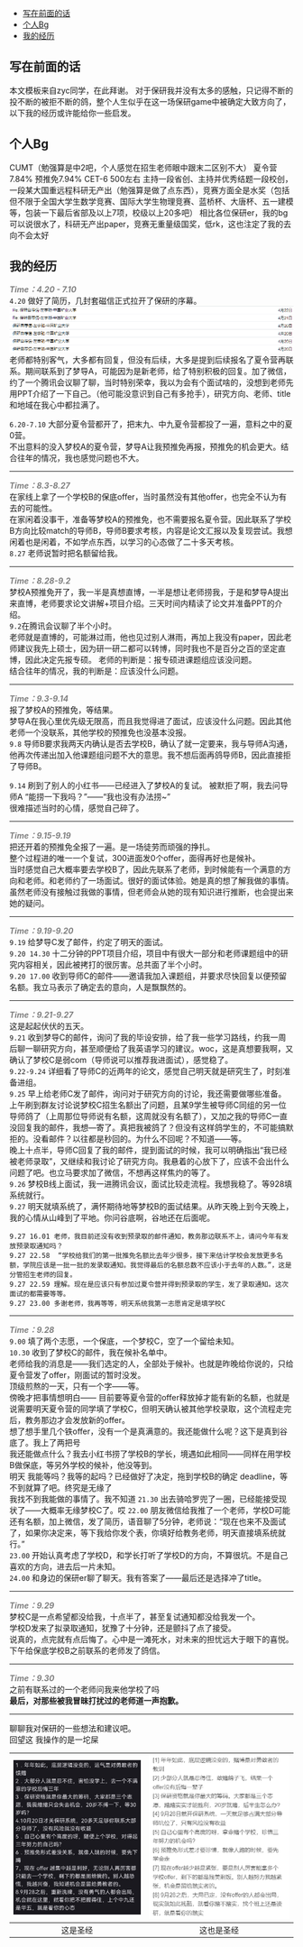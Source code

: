 
- [写在前面的话](#写在前面的话)
- [个人Bg](#个人Bg)
- [我的经历](#我的经历)
## 写在前面的话
本文模板来自zyc同学，在此拜谢。
对于保研我并没有太多的感触，只记得不断的投不断的被拒不断的鸽，整个人生似乎在这一场保研game中被确定大致方向了，以下我的经历或许能给你一些启发。

## 个人Bg
CUMT（勉强算是中2吧，个人感觉在招生老师眼中跟末二区别不大） 夏令营7.84%  预推免7.94% CET-6 500左右 主持一段省创、主持并优秀结题一段校创，一段某大国重远程科研无产出（勉强算是做了点东西），竞赛方面全是水奖（包括但不限于全国大学生数学竞赛、国际大学生物理竞赛、蓝桥杯、大唐杯、五一建模等，包装一下最后省部及以上7项，校级以上20多吧）
相比各位保研er，我的bg可以说很水了，科研无产出paper，竞赛无重量级国奖，低rk，这也注定了我的去向不会太好

## 我的经历
**<span style="color: gray; font-style: italic;">Time：4.20 - 7.10</span>**  
`4.20` 做好了简历，几封套磁信正式拉开了保研的序幕。      
![alt text](./pic/image.png)
老师都特别客气，大多都有回复，但没有后续，大多是提到后续报名了夏令营再联系。期间联系到了梦导A，可能因为是新老师，给了特别积极的回复。加了微信，约了一个腾讯会议聊了聊，当时特别荣幸，我以为会有个面试啥的，没想到老师先用PPT介绍了一下自己。（他可能没意识到自己有多抢手），研究方向、老师、title和地域在我心中都拉满了。
                  
`6.20-7.10` 大部分夏令营都开了，把末九、中九夏令营都投了一遍，意料之中的夏0营。  
不出意料的没入梦校A的夏令营，梦导A让我预推免再报，预推免的机会更大。结合往年的情况，我也感觉问题也不大。

---
**<span style="color: gray; font-style: italic;">Time：8.3-8.27</span>**  
在家线上拿了一个学校B的保底offer，当时虽然没有其他offer，也完全不认为有去的可能性。  
在家闲着没事干，准备等梦校A的预推免，也不需要报名夏令营。因此联系了学校B方向比较match的导师B，导师B要求考核，内容是论文汇报以及复现尝试。我想闲着也是闲着，不如学点东西，以学习的心态做了二十多天考核。  
`8.27` 老师说暂时把名额留给我。   

--- 

**<span style="color: gray; font-style: italic;">Time：8.28-9.2</span>**   
梦校A预推免开了，我一半是真想直博，一半是想让老师捞我，于是和梦导A提出来直博，老师要求论文讲解+项目介绍。三天时间内精读了论文并准备PPT的介绍。  
`9.2`在腾讯会议聊了半个小时。  
老师就是直博的，可能淋过雨，他也见过别人淋雨，再加上我没有paper，因此老师建议我先上硕士，因为研一研二都可以转博，同时我也不是百分之百的坚定直博，因此决定先报专硕。
老师的判断是：报专硕进课题组应该没问题。    
结合往年的情况，我的判断是：应该没什么问题。  

--- 
**<span style="color: gray; font-style: italic;">Time：9.3-9.14</span>**   
报了梦校A的预推免，等结果。  
梦导A在我心里优先级无限高，而且我觉得进了面试，应该没什么问题。因此其他老师一个没联系，其他学校的预推免也没基本没报。  
`9.8` 导师B要求我两天内确认是否去学校B，确认了就一定要来，我与导师A沟通，他再次传递出加入他课题组问题不大的意思。我不想后面再鸽导师B，因此直接拒了导师B。  
    
`9.14` 刷到了别人的小红书——已经进入了梦校A的复试。 
被默拒了啊，我去问导师A “能捞一下我吗？”——“我也没有办法捞~”  
很难描述当时的心情，感觉自己碎了。

--- 
**<span style="color: gray; font-style: italic;">Time：9.15-9.19</span>**   
把还开着的预推免全报了一遍。是一场徒劳而顽强的挣扎。  
整个过程进的唯一一个复试，300进面发0个offer，面得再好也是候补。  
当时感觉自己大概率要去学校B了，因此先联系了老师，到时候能有一个满意的方向和老师。和老师约了一场面试。很好的面试体验。她是真的想了解我做的事情。虽然老师没有接触过我做的事情，但老师会从她的现有知识进行推断，也会提出来她的疑问。  

---
**<span style="color: gray; font-style: italic;">Time：9.19-9.20</span>**   
`9.19` 给梦导C发了邮件，约定了明天的面试。  
`9.20 14.30` 十二分钟的PPT项目介绍，项目中有很大一部分和老师课题组中的研究内容相关，因此被拷打的很厉害。总共面了半个小时。  
`9.20 17.00` 收到导师C的邮件——邀请我加入课题组，并要求尽快回复以便预留名额。我立马表示了确定去的意向，人是飘飘然的。  

---
**<span style="color: gray; font-style: italic;">Time：9.21-9.27</span>**   
这是起起伏伏的五天。  
`9.21` 收到梦导C的邮件，询问了我的毕设安排，给了我一些学习路线，约我一周后聊一聊研究方向，甚至顺便给了我英语学习的建议。woc，这是真想要我啊，又确认了梦校C是弱com（导师说可以推荐我进面试），感觉稳了。  
`9.22-9.24` 详细看了导师C的近两年的论文，感觉自己明天就是研究生了，时刻准备进组。  
`9.25` 早上给老师C发了邮件，询问对于研究方向的讨论，我还需要做哪些准备。上午刷到群友讨论说梦校C招生名额出了问题，且某9学生被导师C同组的另一位导师鸽了（上周那位导师说有名额，这周就没有名额了），又加之我的导师C一直没回复我的邮件，我想—寄了。真把我被鸽了？但没有这样鸽学生的，不可能搞默拒的。没看邮件？以往都是秒回的。为什么不回呢？不知道——等。  
晚上十点半，导师C回复了我的邮件，提到面试的时候，我可以明确指出“我已经被老师录取”，又继续和我讨论了研究方向。我悬着的心放下了，应该不会出什么问题了吧。也立马要求加了微信，不想再这样焦灼的等了。  
`9.26` 梦校B线上面试，我一进腾讯会议，面试比较走流程。我想我稳了。等928填系统就行。  
`9.27` 明天就填系统了，满怀期待地等梦校B的面试结果。从昨天晚上到今天晚上，我的心情从山峰到了平地。你问谷底啊，谷地还在后面呢。  
```
9.27 16.01 老师，我目前还没有收到预录取的邮件通知，教务那边联系不上，请问今年有发放预录取通知吗？
9.27 22.58  “学校给我们的第一批推免名额比去年少很多，接下来估计学校会发放更多名额，学院应该是一批一批的发录取通知。我觉得最后的名额总数不应该小于去年的人数。”，这是分管招生老师的回复。 
9.27 22.59 理解。现在是应该只有参加过夏令营并得到预录取的学生，发了录取通知。这次面试的都需要等等。
9.27 23.00 多谢老师，我再等等，明天系统我第一志愿肯定是填学校C
```

---
**<span style="color: gray; font-style: italic;">Time：9.28</span>**   
`9.00` 填了两个志愿，一个保底，一个梦校C，空了一个留给未知。   
`10.30` 收到了梦校C的邮件，我在候补名单中。  
老师给我的消息是——我们选定的人，全部处于候补。也就是昨晚给你说的，只给夏令营发了offer，刚面试的暂时没发。  
顶级煎熬的一天，只有一个字——等。  
傍晚才把事情想明白—— 目前要等夏令营的offer释放掉才能有新的名额，也就是说需要明天夏令营的同学填了学校C，但明天确认被其他学校录取，这个流程走完后，教务那边才会发放新的offer。  
想了想手里几个铁offer，没有一个是真满意的。我还能做什么呢？这下是真到谷底了。我上了两把号  
我还能做点什么？我去小红书捞了学校B的学长，境遇如此相同——同样在用学校B做保底，等另外学校的候补，他没等到。  
明天 我能等吗？我等的起吗？已经做好了决定，拖到学校B的确定 deadline，等不到就算了吧。终究是无缘了  
我找不到我能做的事情了。我不知道
`21.30` 出去骑哈罗兜了一圈，已经能接受现状了——大概率无缘梦校C了。哎
`22.00` 朋友微信给我推了一个老师，学校D可能还有名额，加上微信，发了简历，语音聊了5分钟，老师说：“现在也来不及面试了，如果你决定来，等下我给你发个表，你填好给教务老师，明天直接填系统就行。”  
`23.00` 开始认真考虑了学校D，和学长打听了学校D的方向，不算很坑。不是自己喜欢的方向，进去后一片未知。  
`24.00` 和身边的保研er聊了聊天。我有答案了——最后还是选择冲了title。  

---
**<span style="color: gray; font-style: italic;">Time：9.29</span>**   
梦校C是一点希望都没给我，十点半了，甚至复试通知都没给我发一个。  
学校D发来了拟录取通知，犹豫了十分钟，还是颤抖了点了接受。  
说真的，点完就有点后悔了。心中是一滩死水，对未来的担忧远大于眼下的喜悦。   
下午给保底学校B之前联系的老师发了鸽信。  

---
**<span style="color: gray; font-style: italic;">Time：9.30</span>**   
之前有联系过的一个老师问我来他学校了吗  
**最后，对那些被我冒昧打扰过的老师道一声抱歉。**

---

聊聊我对保研的一些想法和建议吧。  
回望这
我操作的是一坨屎


| ![赌狗圣经](./pic/赌狗圣经.png) | ![新版圣经](./pic/新版圣经.png) |
|:--------:|:------------------:|
| 这是圣经                     | 这也是圣经                     |


